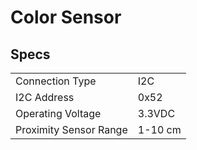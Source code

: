 # Color Sensor

## Specs

|                        |         |
| ---------------------- | ------- |
| Connection Type        | I2C     |
| I2C Address            | 0x52    |
| Operating Voltage      | 3.3VDC  |
| Proximity Sensor Range | 1-10 cm |
